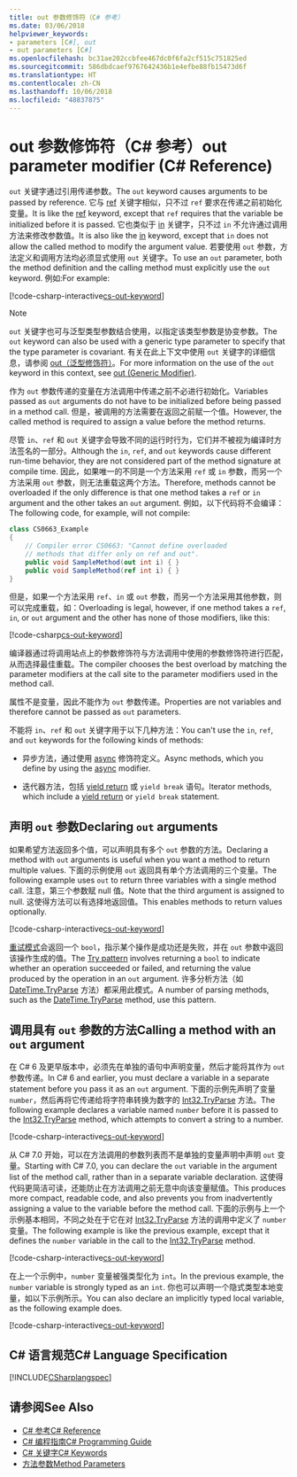 ```yaml
---
title: out 参数修饰符（C# 参考）
ms.date: 03/06/2018
helpviewer_keywords:
- parameters [C#], out
- out parameters [C#]
ms.openlocfilehash: bc31ae202ccbfee467dc0f6fa2cf515c751825ed
ms.sourcegitcommit: 586dbdcaef9767642436b1e4efbe88fb15473d6f
ms.translationtype: HT
ms.contentlocale: zh-CN
ms.lasthandoff: 10/06/2018
ms.locfileid: "48837875"
---
```

# <a name="out-parameter-modifier-c-reference"></a><span data-ttu-id="6f0f8-102">out 参数修饰符（C# 参考）</span><span class="sxs-lookup"><span data-stu-id="6f0f8-102">out parameter modifier (C# Reference)</span></span>
<span data-ttu-id="6f0f8-103">`out` 关键字通过引用传递参数。</span><span class="sxs-lookup"><span data-stu-id="6f0f8-103">The `out` keyword causes arguments to be passed by reference.</span></span> <span data-ttu-id="6f0f8-104">它与 [ref](ref.md) 关键字相似，只不过 `ref` 要求在传递之前初始化变量。</span><span class="sxs-lookup"><span data-stu-id="6f0f8-104">It is like the [ref](ref.md) keyword, except that `ref` requires that the variable be initialized before it is passed.</span></span> <span data-ttu-id="6f0f8-105">它也类似于 [in](in-parameter-modifier.md) 关键字，只不过 `in` 不允许通过调用方法来修改参数值。</span><span class="sxs-lookup"><span data-stu-id="6f0f8-105">It is also like the [in](in-parameter-modifier.md) keyword, except that `in` does not allow the called method to modify the argument value.</span></span> <span data-ttu-id="6f0f8-106">若要使用 `out` 参数，方法定义和调用方法均必须显式使用 `out` 关键字。</span><span class="sxs-lookup"><span data-stu-id="6f0f8-106">To use an `out` parameter, both the method definition and the calling method must explicitly use the `out` keyword.</span></span> <span data-ttu-id="6f0f8-107">例如:</span><span class="sxs-lookup"><span data-stu-id="6f0f8-107">For example:</span></span>  
  
[!code-csharp-interactive[cs-out-keyword](../../../../samples/snippets/csharp/language-reference/keywords/in-ref-out-modifier/OutParameterModifier.cs#1)]  

> [!NOTE] 
> <span data-ttu-id="6f0f8-108">`out` 关键字也可与泛型类型参数结合使用，以指定该类型参数是协变参数。</span><span class="sxs-lookup"><span data-stu-id="6f0f8-108">The `out` keyword can also be used with a generic type parameter to specify that the type parameter is covariant.</span></span> <span data-ttu-id="6f0f8-109">有关在此上下文中使用 `out` 关键字的详细信息，请参阅 [out（泛型修饰符）](out-generic-modifier.md)。</span><span class="sxs-lookup"><span data-stu-id="6f0f8-109">For more information on the use of the `out` keyword in this context, see [out (Generic Modifier)](out-generic-modifier.md).</span></span>
  
<span data-ttu-id="6f0f8-110">作为 `out` 参数传递的变量在方法调用中传递之前不必进行初始化。</span><span class="sxs-lookup"><span data-stu-id="6f0f8-110">Variables passed as `out` arguments do not have to be initialized before being passed in a method call.</span></span> <span data-ttu-id="6f0f8-111">但是，被调用的方法需要在返回之前赋一个值。</span><span class="sxs-lookup"><span data-stu-id="6f0f8-111">However, the called method is required to assign a value before the method returns.</span></span>  
  
<span data-ttu-id="6f0f8-112">尽管 `in`、`ref` 和 `out` 关键字会导致不同的运行时行为，它们并不被视为编译时方法签名的一部分。</span><span class="sxs-lookup"><span data-stu-id="6f0f8-112">Although the `in`, `ref`, and `out` keywords cause different run-time behavior, they are not considered part of the method signature at compile time.</span></span> <span data-ttu-id="6f0f8-113">因此，如果唯一的不同是一个方法采用 `ref` 或 `in` 参数，而另一个方法采用 `out` 参数，则无法重载这两个方法。</span><span class="sxs-lookup"><span data-stu-id="6f0f8-113">Therefore, methods cannot be overloaded if the only difference is that one method takes a `ref` or `in` argument and the other takes an `out` argument.</span></span> <span data-ttu-id="6f0f8-114">例如，以下代码将不会编译：</span><span class="sxs-lookup"><span data-stu-id="6f0f8-114">The following code, for example, will not compile:</span></span>  
  
```csharp
class CS0663_Example
{
    // Compiler error CS0663: "Cannot define overloaded 
    // methods that differ only on ref and out".
    public void SampleMethod(out int i) { }
    public void SampleMethod(ref int i) { }
}
```
  
<span data-ttu-id="6f0f8-115">但是，如果一个方法采用 `ref`、`in` 或 `out` 参数，而另一个方法采用其他参数，则可以完成重载，如：</span><span class="sxs-lookup"><span data-stu-id="6f0f8-115">Overloading is legal, however, if one method takes a `ref`, `in`, or `out` argument and the other has none of those modifiers, like this:</span></span>  
  
[!code-csharp[cs-out-keyword](../../../../samples/snippets/csharp/language-reference/keywords/in-ref-out-modifier/OutParameterModifier.cs#2)]  

<span data-ttu-id="6f0f8-116">编译器通过将调用站点上的参数修饰符与方法调用中使用的参数修饰符进行匹配，从而选择最佳重载。</span><span class="sxs-lookup"><span data-stu-id="6f0f8-116">The compiler chooses the best overload by matching the parameter modifiers at the call site to the parameter modifiers used in the method call.</span></span>
 
<span data-ttu-id="6f0f8-117">属性不是变量，因此不能作为 `out` 参数传递。</span><span class="sxs-lookup"><span data-stu-id="6f0f8-117">Properties are not variables and therefore cannot be passed as `out` parameters.</span></span>
  
<span data-ttu-id="6f0f8-118">不能将 `in`、`ref` 和 `out` 关键字用于以下几种方法：</span><span class="sxs-lookup"><span data-stu-id="6f0f8-118">You can't use the `in`, `ref`, and `out` keywords for the following kinds of methods:</span></span>  
  
-   <span data-ttu-id="6f0f8-119">异步方法，通过使用 [async](../../../csharp/language-reference/keywords/async.md) 修饰符定义。</span><span class="sxs-lookup"><span data-stu-id="6f0f8-119">Async methods, which you define by using the [async](../../../csharp/language-reference/keywords/async.md) modifier.</span></span>  
  
-   <span data-ttu-id="6f0f8-120">迭代器方法，包括 [yield return](../../../csharp/language-reference/keywords/yield.md) 或 `yield break` 语句。</span><span class="sxs-lookup"><span data-stu-id="6f0f8-120">Iterator methods, which include a [yield return](../../../csharp/language-reference/keywords/yield.md) or `yield break` statement.</span></span>  

## <a name="declaring-out-arguments"></a><span data-ttu-id="6f0f8-121">声明 `out` 参数</span><span class="sxs-lookup"><span data-stu-id="6f0f8-121">Declaring `out` arguments</span></span>   

 <span data-ttu-id="6f0f8-122">如果希望方法返回多个值，可以声明具有多个 `out` 参数的方法。</span><span class="sxs-lookup"><span data-stu-id="6f0f8-122">Declaring a method with `out` arguments is useful when you want a method to return multiple values.</span></span> <span data-ttu-id="6f0f8-123">下面的示例使用 `out` 返回具有单个方法调用的三个变量。</span><span class="sxs-lookup"><span data-stu-id="6f0f8-123">The following example uses `out` to return three variables with a single method call.</span></span> <span data-ttu-id="6f0f8-124">注意，第三个参数赋 null 值。</span><span class="sxs-lookup"><span data-stu-id="6f0f8-124">Note that the third argument is assigned to null.</span></span> <span data-ttu-id="6f0f8-125">这使得方法可以有选择地返回值。</span><span class="sxs-lookup"><span data-stu-id="6f0f8-125">This enables methods to return values optionally.</span></span>  
  
[!code-csharp-interactive[cs-out-keyword](../../../../samples/snippets/csharp/language-reference/keywords/in-ref-out-modifier/OutParameterModifier.cs#3)]  

 <span data-ttu-id="6f0f8-126">[重试模式](/visualstudio/code-quality/ca1021-avoid-out-parameters#try-pattern-methods.md)会返回一个 `bool`，指示某个操作是成功还是失败，并在 `out` 参数中返回该操作生成的值。</span><span class="sxs-lookup"><span data-stu-id="6f0f8-126">The [Try pattern](/visualstudio/code-quality/ca1021-avoid-out-parameters#try-pattern-methods.md) involves returning a `bool` to indicate whether an operation succeeded or failed, and returning the value produced by the operation in an `out` argument.</span></span> <span data-ttu-id="6f0f8-127">许多分析方法（如 [DateTime.TryParse](xref:System.DateTime.TryParse(System.String,System.DateTime@)) 方法）都采用此模式。</span><span class="sxs-lookup"><span data-stu-id="6f0f8-127">A number of parsing methods, such as the [DateTime.TryParse](xref:System.DateTime.TryParse(System.String,System.DateTime@)) method, use this pattern.</span></span>
   
## <a name="calling-a-method-with-an-out-argument"></a><span data-ttu-id="6f0f8-128">调用具有 `out` 参数的方法</span><span class="sxs-lookup"><span data-stu-id="6f0f8-128">Calling a method with an `out` argument</span></span>

<span data-ttu-id="6f0f8-129">在 C# 6 及更早版本中，必须先在单独的语句中声明变量，然后才能将其作为 `out` 参数传递。</span><span class="sxs-lookup"><span data-stu-id="6f0f8-129">In C# 6 and earlier, you must declare a variable in a separate statement before you pass it as an `out` argument.</span></span> <span data-ttu-id="6f0f8-130">下面的示例先声明了变量 `number`，然后再将它传递给将字符串转换为数字的 [Int32.TryParse](xref:System.Int32.TryParse(System.String,System.Int32@)) 方法。</span><span class="sxs-lookup"><span data-stu-id="6f0f8-130">The following example declares a variable named `number` before it is passed to the [Int32.TryParse](xref:System.Int32.TryParse(System.String,System.Int32@)) method, which attempts to convert a string to a number.</span></span>

[!code-csharp-interactive[cs-out-keyword](../../../../samples/snippets/csharp/language-reference/keywords/in-ref-out-modifier/OutParameterModifier.cs#4)]  

<span data-ttu-id="6f0f8-131">从 C# 7.0 开始，可以在方法调用的参数列表而不是单独的变量声明中声明 `out` 变量。</span><span class="sxs-lookup"><span data-stu-id="6f0f8-131">Starting with C# 7.0, you can declare the `out` variable in the argument list of the method call, rather than in a separate variable declaration.</span></span> <span data-ttu-id="6f0f8-132">这使得代码更简洁可读，还能防止在方法调用之前无意中向该变量赋值。</span><span class="sxs-lookup"><span data-stu-id="6f0f8-132">This produces more compact, readable code, and also prevents you from inadvertently assigning a value to the variable before the method call.</span></span> <span data-ttu-id="6f0f8-133">下面的示例与上一个示例基本相同，不同之处在于它在对 [Int32.TryParse](xref:System.Int32.TryParse(System.String,System.Int32@)) 方法的调用中定义了 `number` 变量。</span><span class="sxs-lookup"><span data-stu-id="6f0f8-133">The following example is like the previous example, except that it defines the `number` variable in the call to the [Int32.TryParse](xref:System.Int32.TryParse(System.String,System.Int32@)) method.</span></span>

[!code-csharp-interactive[cs-out-keyword](../../../../samples/snippets/csharp/language-reference/keywords/in-ref-out-modifier/OutParameterModifier.cs#5)]  
   
<span data-ttu-id="6f0f8-134">在上一个示例中，`number` 变量被强类型化为 `int`。</span><span class="sxs-lookup"><span data-stu-id="6f0f8-134">In the previous example, the `number` variable is strongly typed as an `int`.</span></span> <span data-ttu-id="6f0f8-135">你也可以声明一个隐式类型本地变量，如以下示例所示。</span><span class="sxs-lookup"><span data-stu-id="6f0f8-135">You can also declare an implicitly typed local variable, as the following example does.</span></span>

[!code-csharp-interactive[cs-out-keyword](../../../../samples/snippets/csharp/language-reference/keywords/in-ref-out-modifier/OutParameterModifier.cs#6)]  
   
## <a name="c-language-specification"></a><span data-ttu-id="6f0f8-136">C# 语言规范</span><span class="sxs-lookup"><span data-stu-id="6f0f8-136">C# Language Specification</span></span>  
[!INCLUDE[CSharplangspec](~/includes/csharplangspec-md.md)]  
  
## <a name="see-also"></a><span data-ttu-id="6f0f8-137">请参阅</span><span class="sxs-lookup"><span data-stu-id="6f0f8-137">See Also</span></span>

- [<span data-ttu-id="6f0f8-138">C# 参考</span><span class="sxs-lookup"><span data-stu-id="6f0f8-138">C# Reference</span></span>](../../../csharp/language-reference/index.md)  
- [<span data-ttu-id="6f0f8-139">C# 编程指南</span><span class="sxs-lookup"><span data-stu-id="6f0f8-139">C# Programming Guide</span></span>](../../../csharp/programming-guide/index.md)  
- [<span data-ttu-id="6f0f8-140">C# 关键字</span><span class="sxs-lookup"><span data-stu-id="6f0f8-140">C# Keywords</span></span>](../../../csharp/language-reference/keywords/index.md)  
- [<span data-ttu-id="6f0f8-141">方法参数</span><span class="sxs-lookup"><span data-stu-id="6f0f8-141">Method Parameters</span></span>](../../../csharp/language-reference/keywords/method-parameters.md)
